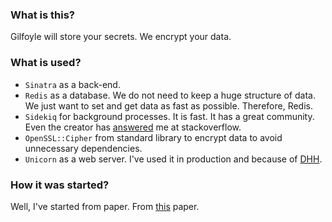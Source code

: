 ### What is this?

Gilfoyle will store your secrets. We encrypt your data.

### What is used?
- `Sinatra` as a back-end.
- `Redis` as a database. We do not need to keep a huge structure of data. We just want to set and get data as fast as possible. Therefore, Redis.
- `Sidekiq` for background processes. It is fast. It has a great community. Even the creator has [answered](http://stackoverflow.com/questions/35126160/how-to-kill-sidekiq-worker) me at stackoverflow.
- `OpenSSL::Cipher` from standard library to encrypt data to avoid unnecessary dependencies.
- `Unicorn` as a web server. I've used it in production and because of [DHH](https://twitter.com/dhh/status/758884081819987968).

### How it was started?
Well, I've started from paper. From [this](https://paper.dropbox.com/doc/Gilfoyle-PeDW48CHJaXxkWHTYSNZq) paper.
